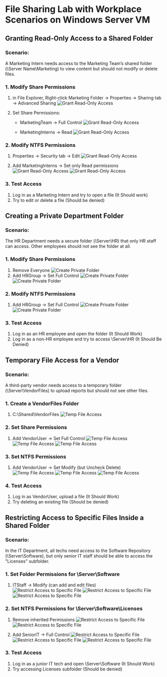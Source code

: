 # File Sharing Lab with Workplace Scenarios on Windows Server VM

## Granting Read-Only Access to a Shared Folder
### Scenario:
A Marketing Intern needs access to the Marketing Team’s shared folder
(\Server Name\Marketing) to view content but should not modify or delete files.


### 1. Modify Share Permissions

1. in File Explorer, Right-click Marketing Folder -> Properties -> Sharing tab -> Advanced Sharing
![Grant Read-Only Access](../docs/screenshots/grant-r-access.png)

2. Set Share Permissions:
    - MarketingTeam -> Full Control
    ![Grant Read-Only Access](../docs/screenshots/grant-r-access-2.png)

    - MarketingInterns -> Read
    ![Grant Read-Only Access](../docs/screenshots/grant-r-access-3.png)

### 2. Modify NTFS Permissions

1. Properties -> Security tab -> Edit
![Grant Read-Only Access](../docs/screenshots/grant-r-access-4.png)

2. Add MarketingInterns -> Set only Read permissions
![Grant Read-Only Access](../docs/screenshots/grant-r-access-5.png)
![Grant Read-Only Access](../docs/screenshots/grant-r-access-6.png)

### 3. Test Access

1. Log in as a Marketing Intern and try to open a file (It Should work)
2. Try to edit or delete a file (Should be denied)


## Creating a Private Department Folder
### Scenario:
The HR Department needs a secure folder (\Server\HR) that only HR staff can
access. Other employees should not see the folder at all.


### 1. Modify Share Permissions
1. Remove Everyone
![Create Private Folder](../docs/screenshots/create-private-folder.png)
2. Add HRGroup -> Set Full Control
![Create Private Folder](../docs/screenshots/create-private-folder-2.png)
![Create Private Folder](../docs/screenshots/create-private-folder-3.png)

### 2. Modify NTFS Permissions

1. Add HRGroup -> Set Full Control
![Create Private Folder](../docs/screenshots/create-private-folder-4.png)
![Create Private Folder](../docs/screenshots/create-private-folder-5.png)

### 3. Test Access

1. Log in as an HR employee and open the folder (It Should Work)
2. Log in as a non-HR employee and try to access \\Server\HR (It Should Be Denied)


## Temporary File Access for a Vendor
### Scenario:
A third-party vendor needs access to a temporary folder (\Server\VendorFiles) to
upload reports but should not see other files.


### 1. Create a VendorFiles Folder
1. C:\Shared\VendorFiles
![Temp File Access](../docs/screenshots/temp-file-access.png)

### 2. Set Share Permissions
1. Add VendorUser -> Set Full Control
![Temp File Access](../docs/screenshots/temp-file-access-2.png)
![Temp File Access](../docs/screenshots/temp-file-access-3.png)
![Temp File Access](../docs/screenshots/temp-file-access-4.png)

### 3. Set NTFS Permissions
1. Add VendorUser -> Set Modify (but Uncheck Delete)
![Temp File Access](../docs/screenshots/temp-file-access-5.png)
![Temp File Access](../docs/screenshots/temp-file-access-6.png)
![Temp File Access](../docs/screenshots/temp-file-access-7.png)

### 4. Test Access
1. Log in as VendorUser, upload a file (It Should Work)
2. Try deleting an existing file (Should be denied)

## Restricting Access to Specific Files Inside a Shared Folder
### Scenario:
In the IT Department, all techs need access to the Software Repository
(\Server\Software), but only senior IT staff should be able to access the "Licenses" subfolder.

### 1. Set Folder Permissions for \\Server\Software
1. ITStaff -> Modify (can add and edit files)
![Restrict Access to Specific File](../docs/screenshots/Restrict-Specific-file-In-Shared-Folder.png)
![Restrict Access to Specific File](../docs/screenshots/Restrict-Specific-file-In-Shared-Folder-2.png)
![Restrict Access to Specific File](../docs/screenshots/Restrict-Specific-file-In-Shared-Folder-3.png)

### 2. Set NTFS Permissions for \\Server\Software\Licenses
1. Remove inherited Permissions
![Restrict Access to Specific File](../docs/screenshots/Restrict-Specific-file-In-Shared-Folder-4.png)
![Restrict Access to Specific File](../docs/screenshots/Restrict-Specific-file-In-Shared-Folder-5.png)

2. Add SeniorIT -> Full Control
![Restrict Access to Specific File](../docs/screenshots/Restrict-Specific-file-In-Shared-Folder-6.png)
![Restrict Access to Specific File](../docs/screenshots/Restrict-Specific-file-In-Shared-Folder-7.png)
![Restrict Access to Specific File](../docs/screenshots/Restrict-Specific-file-In-Shared-Folder-8.png)


### 3. Test Access
1. Log in as a junior IT tech and open \\Server\Software (It Should Work)
2. Try accessing Licenses subfolder (Should be denied)
